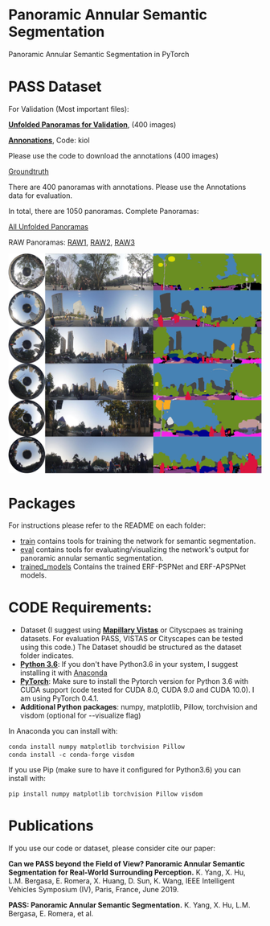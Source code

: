 # Panoramic Annular Semantic Segmentation
Panoramic Annular Semantic Segmentation in PyTorch

# PASS Dataset
For Validation (Most important files):

[**Unfolded Panoramas for Validation**](https://pan.baidu.com/s/1lsd_CN9u4uSCp-KmE2pn9Q),
(400 images)

[**Annonations**](https://pan.baidu.com/s/1nhEM_leL_JNUB-PYeTgNRg), Code: kiol

Please use the code to download the annotations (400 images)

[Groundtruth](https://pan.baidu.com/s/1Y4Xp10J_fWrye_gLS3iyrA)

There are 400 panoramas with annotations. Please use the Annotations data for evaluation.

In total, there are 1050 panoramas. Complete Panoramas:

[All Unfolded Panoramas](https://pan.baidu.com/s/16BLZArMyVfP_dEYnshEicQ)

RAW Panoramas: [RAW1](https://pan.baidu.com/s/1LBTQnVHcL0TKoY7njtPiBg),
               [RAW2](https://pan.baidu.com/s/1B_kaC8uu531exuXMlCE6_A),
               [RAW3](https://pan.baidu.com/s/1car_7_dH58wKWDjM6brhlQ)


![Example segmentation](example_segmentation.jpg?raw=true "Example segmentation")

# Packages
For instructions please refer to the README on each folder:

* [train](train) contains tools for training the network for semantic segmentation.
* [eval](eval) contains tools for evaluating/visualizing the network's output for panoramic annular semantic segmentation.
* [trained_models](trained_models) Contains the trained ERF-PSPNet and ERF-APSPNet models. 

# CODE Requirements:
* Dataset (I suggest using [**Mapillary Vistas**](https://www.mapillary.com/dataset/vistas) or Cityscpaes as training datasets. For evaluation PASS, VISTAS or Cityscapes can be tested using this code.) The Dataset shoudld be structured as the dataset folder indicates.
* [**Python 3.6**](https://www.python.org/): If you don't have Python3.6 in your system, I suggest installing it with [Anaconda](https://www.anaconda.com/download/#linux)
* [**PyTorch**](http://pytorch.org/): Make sure to install the Pytorch version for Python 3.6 with CUDA support (code tested for CUDA 8.0, CUDA 9.0 and CUDA 10.0). I am using PyTorch 0.4.1.
* **Additional Python packages**: numpy, matplotlib, Pillow, torchvision and visdom (optional for --visualize flag)

In Anaconda you can install with:
```
conda install numpy matplotlib torchvision Pillow
conda install -c conda-forge visdom
```

If you use Pip (make sure to have it configured for Python3.6) you can install with: 

```
pip install numpy matplotlib torchvision Pillow visdom
```

# Publications
If you use our code or dataset, please consider cite our paper:

**Can we PASS beyond the Field of View? Panoramic Annular Semantic Segmentation for Real-World Surrounding Perception.** 
K. Yang, X. Hu, L.M. Bergasa, E. Romera, X. Huang, D. Sun, K. Wang, IEEE Intelligent Vehicles Symposium (IV), Paris, France, June 2019.

**PASS: Panoramic Annular Semantic Segmentation.**
K. Yang, X. Hu, L.M. Bergasa, E. Romera, et al.
